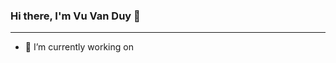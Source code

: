 ### Hi there, I'm Vu Van Duy 👋
<hr>
<ul>
  <li>🔭 I’m currently working on</li>
 </ul>
<!--
**vuvanduyT613/vuvanduyT613** is a ✨ _special_ ✨ repository because its `README.md` (this file) appears on your GitHub profile.

Here are some ideas to get you started:

- 🔭 I’m currently working on ...
- 🌱 I’m currently learning ...
- 👯 I’m looking to collaborate on ...
- 🤔 I’m looking for help with ...
- 💬 Ask me about ...
- 📫 How to reach me: ...
- 😄 Pronouns: ...
- ⚡ Fun fact: ...
-->
